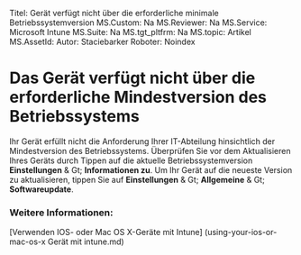 Titel: Gerät verfügt nicht über die erforderliche minimale Betriebssystemversion 
MS.Custom: Na
MS.Reviewer: Na
MS.Service: Microsoft Intune
MS.Suite: Na
MS.tgt_pltfrm: Na
MS.topic: Artikel
MS.AssetId: 
Autor: Staciebarker
Roboter: Noindex

# Das Gerät verfügt nicht über die erforderliche Mindestversion des Betriebssystems

Ihr Gerät erfüllt nicht die Anforderung Ihrer IT-Abteilung hinsichtlich der Mindestversion des Betriebssystems.  Überprüfen Sie vor dem Aktualisieren Ihres Geräts durch Tippen auf die aktuelle Betriebssystemversion **Einstellungen** & Gt; **Informationen zu**. Um Ihr Gerät auf die neueste Version zu aktualisieren, tippen Sie auf **Einstellungen** & Gt; **Allgemeine** & Gt; **Softwareupdate**.

### Weitere Informationen:
[Verwenden IOS- oder Mac OS X-Geräte mit Intune] (using-your-ios-or-mac-os-x Gerät mit intune.md)

<!--HONumber=Mar16_HO3-->


